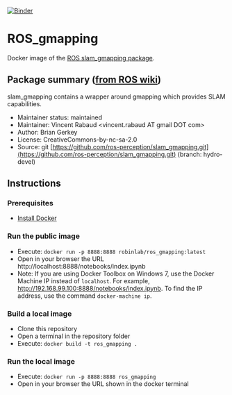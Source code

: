 [![Binder](https://mybinder.org/badge.svg)](https://mybinder.org/v2/gh/RobInLabUJI/ROS_gmapping/binder)
# ROS_gmapping

Docker image of the [ROS slam_gmapping package](http://wiki.ros.org/slam_gmapping?distro=kinetic).

## Package summary ([from ROS wiki](http://wiki.ros.org/slam_gmapping?distro=kinetic))

slam_gmapping contains a wrapper around gmapping which provides SLAM capabilities.

* Maintainer status: maintained
* Maintainer: Vincent Rabaud <vincent.rabaud AT gmail DOT com>
* Author: Brian Gerkey
* License: CreativeCommons-by-nc-sa-2.0
* Source: git [https://github.com/ros-perception/slam_gmapping.git](https://github.com/ros-perception/slam_gmapping.git) (branch: hydro-devel)

## Instructions

### Prerequisites
* [Install Docker](https://docs.docker.com/install/)

### Run the public image
* Execute: ``docker run -p 8888:8888 robinlab/ros_gmapping:latest``
* Open in your browser the URL http://localhost:8888/notebooks/index.ipynb
* Note: If you are using Docker Toolbox on Windows 7, use the Docker Machine IP instead of ``localhost``. For example, http://192.168.99.100:8888/notebooks/index.ipynb. To find the IP address, use the command ``docker-machine ip``.

### Build a local image
* Clone this repository
* Open a terminal in the repository folder
* Execute: ``docker build -t ros_gmapping .``

### Run the local image
* Execute: ``docker run -p 8888:8888 ros_gmapping``
* Open in your browser the URL shown in the docker terminal
